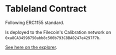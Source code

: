 # Tableland Contract

Following ERC1155 standard.

Is deployed to the Filecoin's Calibration network on `0xa8CA34598750abb8c500b793C8BA0247e4297F7b`.

[See here on the explorer](https://calibration.filscan.io/address/0xa8CA34598750abb8c500b793C8BA0247e4297F7b/).
